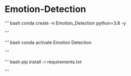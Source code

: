 # Emotion-Detection
''' bash
conda create -n Emotion_Detection python=3.8 -y


'''


''' bash
conda activate Emotion Detection


'''

''' bash
pip install -r requirements.txt

'''
